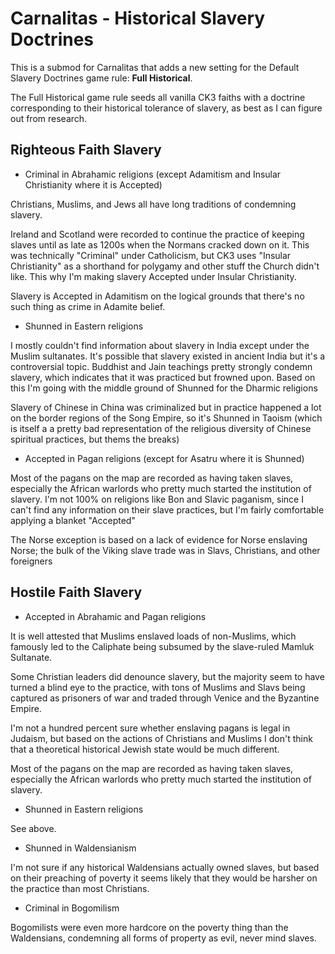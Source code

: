 # Carnalitas - Historical Slavery Doctrines

This is a submod for Carnalitas that adds a new setting for the Default Slavery Doctrines game rule: **Full Historical**.

The Full Historical game rule seeds all vanilla CK3 faiths with a doctrine corresponding to their historical tolerance of slavery, as best as I can figure out from research.

## Righteous Faith Slavery

* Criminal in Abrahamic religions (except Adamitism and Insular Christianity where it is Accepted)

Christians, Muslims, and Jews all have long traditions of condemning slavery.

Ireland and Scotland were recorded to continue the practice of keeping slaves until as late as 1200s when the Normans cracked down on it. This was technically "Criminal" under Catholicism, but CK3 uses "Insular Christianity" as a shorthand for polygamy and other stuff the Church didn't like. This why I'm making slavery Accepted under Insular Christianity.

Slavery is Accepted in Adamitism on the logical grounds that there's no such thing as crime in Adamite belief.

* Shunned in Eastern religions

I mostly couldn't find information about slavery in India except under the Muslim sultanates. It's possible that slavery existed in ancient India but it's a controversial topic. Buddhist and Jain teachings pretty strongly condemn slavery, which indicates that it was practiced but frowned upon. Based on this I'm going with the middle ground of Shunned for the Dharmic religions

Slavery of Chinese in China was criminalized but in practice happened a lot on the border regions of the Song Empire, so it's Shunned in Taoism (which is itself a a pretty bad representation of the religious diversity of Chinese spiritual practices, but thems the breaks)

* Accepted in Pagan religions (except for Asatru where it is Shunned)

Most of the pagans on the map are recorded as having taken slaves, especially the African warlords who pretty much started the institution of slavery. I'm not 100% on religions like Bon and Slavic paganism, since I can't find any information on their slave practices, but I'm fairly comfortable applying a blanket "Accepted"

The Norse exception is based on a lack of evidence for Norse enslaving Norse; the bulk of the Viking slave trade was in Slavs, Christians, and other foreigners

## Hostile Faith Slavery

* Accepted in Abrahamic and Pagan religions

It is well attested that Muslims enslaved loads of non-Muslims, which famously led to the Caliphate being subsumed by the slave-ruled Mamluk Sultanate.

Some Christian leaders did denounce slavery, but the majority seem to have turned a blind eye to the practice, with tons of Muslims and Slavs being captured as prisoners of war and traded through Venice and the Byzantine Empire.

I'm not a hundred percent sure whether enslaving pagans is legal in Judaism, but based on the actions of Christians and Muslims I don't think that a theoretical historical Jewish state would be much different.

Most of the pagans on the map are recorded as having taken slaves, especially the African warlords who pretty much started the institution of slavery.

* Shunned in Eastern religions

See above.

* Shunned in Waldensianism

I'm not sure if any historical Waldensians actually owned slaves, but based on their preaching of poverty it seems likely that they would be harsher on the practice than most Christians.

* Criminal in Bogomilism

Bogomilists were even more hardcore on the poverty thing than the Waldensians, condemning all forms of property as evil, never mind slaves.
